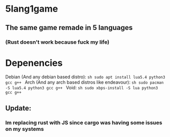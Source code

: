 # 5lang1game
## The same game remade in 5 languages
### (Rust doesn't work because fuck my life)

# Depenencies
Debian (And any debian based distro):
	   ```sh
	   sudo apt install lua5.4 python3 gcc g++
	   ```
Arch (And any arch based distros like endeavour):
	 ```sh
	 sudo pacman -S lua5.4 python3 gcc g++
	 ```
Void:
	```sh
	sudo xbps-install -S lua python3 gcc g++
	```

## Update:
### Im replacing rust with JS since cargo was having some issues on my systems